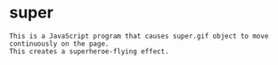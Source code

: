 # super

    This is a JavaScript program that causes super.gif object to move continuously on the page.
    This creates a superheroe-flying effect.
